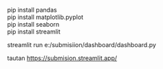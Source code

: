 pip install  pandas  
pip install matplotlib.pyplot  
pip install seaborn  
pip install streamlit

<!-- run  -->
streamlit run e:/submisiion/dashboard/dashboard.py

tautan
https://submision.streamlit.app/
